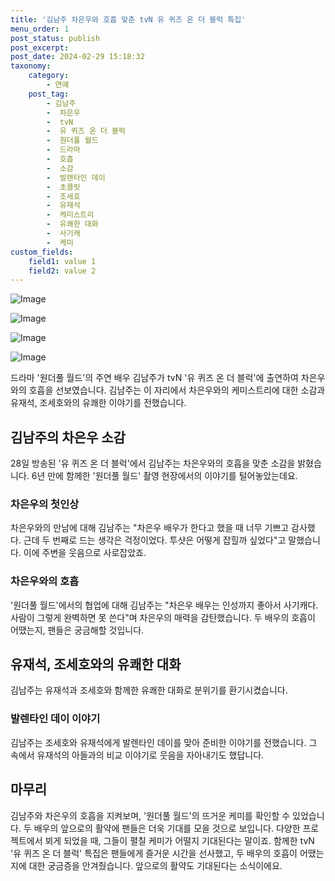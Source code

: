 ```yaml
---
title: '김남주 차은우와 호흡 맞춘 tvN 유 퀴즈 온 더 블럭 특집'
menu_order: 1
post_status: publish
post_excerpt: 
post_date: 2024-02-29 15:18:32
taxonomy:
    category:
        - 연예
    post_tag:
        - 김남주
        -  차은우
        -  tvN
        -  유 퀴즈 온 더 블럭
        -  원더풀 월드
        -  드라마
        -  호흡
        -  소감
        -  발렌타인 데이
        -  초콜릿
        -  조세호
        -  유재석
        -  케미스트리
        -  유쾌한 대화
        -  사기캐
        -  케미
custom_fields:
    field1: value 1
    field2: value 2
---
```


![Image](https://mimgnews.pstatic.net/image/109/2024/02/29/0005026799_001_20240229093108483.jpg?type=w540)

![Image](https://ssl.pstatic.net/mimgnews/image/109/2024/02/29/0005026799_002_20240229093108522.jpg?type=w540)

![Image](https://mimgnews.pstatic.net/image/109/2024/02/29/0005026799_003_20240229093108536.jpg?type=w540)

![Image](https://ssl.pstatic.net/mimgnews/image/109/2024/02/29/0005026799_004_20240229093108543.jpg?type=w540)

드라마 '원더풀 월드'의 주연 배우 김남주가 tvN '유 퀴즈 온 더 블럭'에 출연하여 차은우와의 호흡을 선보였습니다. 김남주는 이 자리에서 차은우와의 케미스트리에 대한 소감과 유재석, 조세호와의 유쾌한 이야기를 전했습니다.
## 김남주의 차은우 소감
28일 방송된 '유 퀴즈 온 더 블럭'에서 김남주는 차은우와의 호흡을 맞춘 소감을 밝혔습니다. 6년 만에 함께한 '원더풀 월드' 촬영 현장에서의 이야기를 털어놓았는데요. 
### 차은우의 첫인상
차은우와의 만남에 대해 김남주는 "차은우 배우가 한다고 했을 때 너무 기쁘고 감사했다. 근데 두 번째로 드는 생각은 걱정이었다. 투샷은 어떻게 잡힐까 싶었다"고 말했습니다. 이에 주변을 웃음으로 사로잡았죠. 
### 차은우와의 호흡
'원더풀 월드'에서의 협업에 대해 김남주는 "차은우 배우는 인성까지 좋아서 사기캐다. 사람이 그렇게 완벽하면 못 쓴다"며 차은우의 매력을 감탄했습니다. 두 배우의 호흡이 어땠는지, 팬들은 궁금해할 것입니다.
## 유재석, 조세호와의 유쾌한 대화
김남주는 유재석과 조세호와 함께한 유쾌한 대화로 분위기를 환기시켰습니다.
### 발렌타인 데이 이야기
김남주는 조세호와 유재석에게 발렌타인 데이를 맞아 준비한 이야기를 전했습니다. 그 속에서 유재석의 아들과의 비교 이야기로 웃음을 자아내기도 했답니다.
## 마무리
김남주와 차은우의 호흡을 지켜보며, '원더풀 월드'의 뜨거운 케미를 확인할 수 있었습니다. 두 배우의 앞으로의 활약에 팬들은 더욱 기대를 모을 것으로 보입니다. 다양한 프로젝트에서 뵈게 되었을 때, 그들이 펼칠 케미가 어떨지 기대된다는 말이죠. 함께한 tvN '유 퀴즈 온 더 블럭' 특집은 팬들에게 즐거운 시간을 선사했고, 두 배우의 호흡이 어땠는지에 대한 궁금증을 안겨줬습니다. 앞으로의 활약도 기대된다는 소식이에요.
